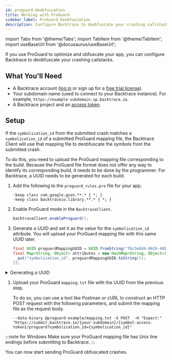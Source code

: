 ```yaml
---
id: proguard-deobfuscation
title: Working with ProGuard
sidebar_label: ProGuard Deobfuscation
description: Configure Backtrace to deobfuscate your crashing callstacks.
---
```


import Tabs from '@theme/Tabs';
import TabItem from '@theme/TabItem';
import useBaseUrl from '@docusaurus/useBaseUrl';

If you use ProGuard to optimize and obfuscate your app, you can configure Backtrace to deobfuscate your crashing callstacks.

## What You'll Need

- A Backtrace account ([log in](https://backtrace.io/login) or sign up for a [free trial license](https://backtrace.io/sign-up)).
- Your subdomain name (used to connect to your Backtrace instance). For example, `https://example-subdomain.sp.backtrace.io`.
- A Backtrace project and an [access token](/error-reporting/project-setup/submission-url).

## Setup

If the `symbolication_id` from the submitted crash matches a `symbolication_id` of a submitted ProGuard mapping file, the Backtrace Client will use that mapping file to deobfuscate the symbols from the submitted crash.

To do this, you need to upload the ProGuard mapping file corresponding to the build. Because the ProGuard file format does not offer any way to identify its corresponding build, it needs to be done by the programmer. For Backtrace, a UUID needs to be generated for each build.

1. Add the following to the `proguard_rules.pro` file for your app.

   ```
   -keep class com.google.gson.**.* { *; }
   -keep class backtraceio.library.**.* { *; }
   ```

1. Enable ProGuard mode in the `BacktraceClient`.

   ```java
   backtraceClient.enableProguard();
   ```

1. Generate a UUID and set it as the value for the `symbolication_id` attribute. You will upload your ProGuard mapping file with this same UUID later.

   ```java
   final UUID proguardMappingUUID = UUID.fromString("f6c3e8d4-8626-4051-94ec-53e6daccce25");
   final Map<String, Object> attributes = new HashMap<String, Object>() {{
     put("symbolication_id", proguardMappingUUID.toString());
   }};
   ```

  <details><summary>Generating a UUID</summary>
  You can use the uuidgen command to generate UUID's for each version of your software, for example:
  ```
  $ uuidgen -N '1.0.0-beta' --namespace "f615d933-702b-5c5f-913d-18223dc80788" --sha1 6e5552ef-cca0-578f-8259-bef23a9566d3
  $ uuidgen -N '1.0.0' --namespace "f615d933-702b-5c5f-913d-18223dc80788" --sha1 5a4d2886-fb5d-5d2e-80d8-4bcdf5f5c11b
  $ uuidgen -N '1.0.1' --namespace "f615d933-702b-5c5f-913d-18223dc80788" --sha1 39642ed9-5a75-5186-9649-71a893e00340
  ```
  </details>

1. Upload your ProGuard `mapping.txt` file with the UUID from the previous step.

   To do so, you can use a tool like Postman or cURL to construct an HTTP POST request with the following parameters, and submit the mapping file as the request body.

   ```curl
   --data-binary @proguard-example/mapping.txt -X POST  -H "Expect:" "https://submit.backtrace.io/{your-subdomain}/{symbol-access-token}/proguard?symbolication_id={symbolication_id}"
   ```

:::note for Windows
Make sure your ProGuard mapping file has Unix line endings before submitting to Backtrace.
:::

You can now start sending ProGuard obfuscated crashes.
